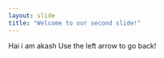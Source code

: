 ```yaml
---
layout: slide
title: "Welcome to our second slide!"
---
```

Hai i am akash
Use the left arrow to go back!
